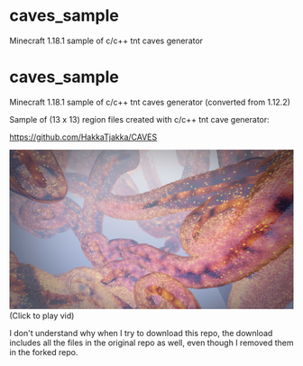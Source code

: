 # caves_sample
Minecraft 1.18.1 sample of c/c++ tnt caves generator

# caves_sample
Minecraft 1.18.1 sample of c/c++ tnt caves generator (converted from 1.12.2)

Sample of (13 x 13) region files created with c/c++ tnt cave generator:

https://github.com/HakkaTjakka/CAVES



[![Demo CountPages alpha](https://github.com/HakkaTjakka/CAVES/blob/main/Minecraft/screenshots/2022-02-21_06.25.01.jpg)](https://www.youtube.com/watch?v=5SJG3ie4RF8)
(Click to play vid)

I don't understand why when I try to download this repo, the download includes all the files in the original repo as well, even though I removed them in the forked repo.
